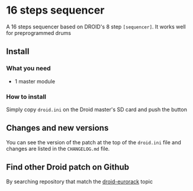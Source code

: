 # 16 steps sequencer

A 16 steps sequencer based on DROID's 8 step `[sequencer]`. It works well for
preprogrammed drums

## Install

### What you need

- 1 master module

### How to install

Simply copy `droid.ini` on the Droid master's SD card and push the button

## Changes and new versions

You can see the version of the patch at the top of the `droid.ini` file and
changes are listed in the `CHANGELOG.md` file.

## Find other Droid patch on Github

By searching repository that match the [droid-eurorack](https://github.com/topics/droid-eurorack) topic

